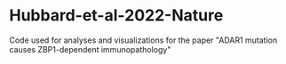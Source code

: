 # Hubbard-et-al-2022-Nature
Code used for analyses and visualizations for the paper "ADAR1 mutation causes ZBP1-dependent immunopathology"
